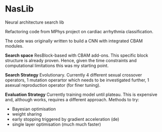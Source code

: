 # NasLib
Neural architecture search lib

Refactoring code from MPhys project on cardiac arrhythmia classification.

The code was originally written to build a CNN with integrated CBAM modules. 

<b>Search space</b>
ResBlock-based with CBAM add-ons. This specific block structure is already proven. Hence, given the time constraints and computational limitations
this was my starting point.

<b>Search Strategy</b>
Evolutionary. Currently 4 different sexual crossover operators, 1 mutation operartor which needs to be investigated further, 
1 asexual reproduction operator (for finer tuning). 

<b>Evaluation Strategy</b>
Currently training model until plateau. This is expensive and, although works, requires a different approach.
Methods to try: 
  - Bayesian optimisation
  - weight sharing
  - early stopping triggered by gradient acceleration (de)
  - single layer optimisation (much much faster)
